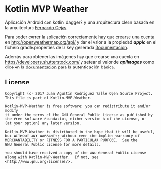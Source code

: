 # Kotlin MVP Weather
Aplicación Android con kotlin, dagger2 y una arquitectura clean basada en la arquitectura [Fernando Cejas](https://github.com/android10/Android-CleanArchitecture).

Para poder correr la aplicación correctamente hay que crearse una cuenta en http://openweathermap.org/api/
y dar el valor a la propiedad _**appid**_ en el fichero gradle.properties de la key generada [Documentacion](http://openweathermap.org/appid).

Además para obtener las imágenes hay que crearse una cuenta en https://developers.shutterstock.com/ y setear el valor de _**apiImages**_ como dice en la [documentacion](https://developers.shutterstock.com/guides/getting-started) para la autenticación básica.
   
License
--------
   
    Copyright (c) 2017 Juan Agustín Rodríguez Valle Open Source Project.
    This file is part of Kotlin-MVP-Weather.
    
    Kotlin-MVP-Weather is free software: you can redistribute it and/or modify
    it under the terms of the GNU General Public License as published by
    the Free Software Foundation, either version 3 of the License, or
    (at your option) any later version.
    
    Kotlin-MVP-Weather is distributed in the hope that it will be useful,
    but WITHOUT ANY WARRANTY; without even the implied warranty of
    MERCHANTABILITY or FITNESS FOR A PARTICULAR PURPOSE.  See the
    GNU General Public License for more details.
      
    You should have received a copy of the GNU General Public License
    along with Kotlin-MVP-Weather.  If not, see <http://www.gnu.org/licenses/>.